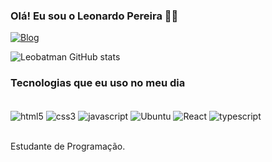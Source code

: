 ### Olá! Eu sou o Leonardo Pereira 🖖🏻


[![Blog](https://img.shields.io/badge/Instagram-E4405F?style=for-the-badge&logo=instagram&logoColor=white)](https://instagram.com/leopereira673?utm_source=qr&igshid=OGU0MmVlOWVjOQ==)

![Leobatman GitHub stats](https://github-readme-stats.vercel.app/api?username=Leobatman&show_icons=true&theme=dark)

### Tecnologias que eu uso no meu dia

<div style="display: inline_block"><br/>
   <img align="center" alt="html5" src="https://img.shields.io/badge/HTML5-E34F26?style=for-the-badge&logo=html5&logoColor=white"/>
    <img align="center" alt="css3" src="https://img.shields.io/badge/CSS3-1572B6?style=for-the-badge&logo=css3&logoColor=white"/>
     <img align="center" alt="javascript" src="https://img.shields.io/badge/JavaScript-F7DF1E?style=for-the-badge&logo=javascript&logoColor=black"/>
      <img align="center" alt="Ubuntu" src="https://img.shields.io/badge/Ubuntu-E95420?style=for-the-badge&logo=ubuntu&logoColor=white"/>
      <img align="center" alt="React" src="https://img.shields.io/badge/React-20232A?style=for-the-badge&logo=react&logoColor=61DAFB"/>
      <img align="center" alt="typescript" src="https://img.shields.io/badge/TypeScript-007ACC?style=for-the-badge&logo=typescript&logoColor=white"/>
        
      
 </div><br/>

 Estudante de Programação.

